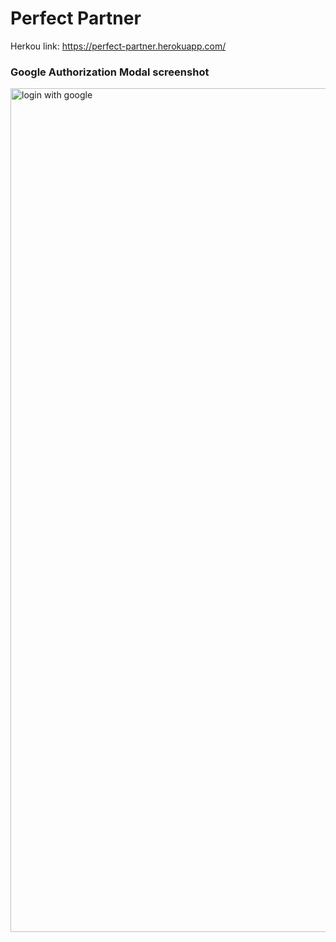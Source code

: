 # Perfect Partner

Herkou link:
https://perfect-partner.herokuapp.com/


 ### Google Authorization Modal screenshot

 <img width="1350" alt="login with google" src="https://user-images.githubusercontent.com/38221513/51557253-61478100-1e4a-11e9-9f7d-2f7cdd0a26a1.png">